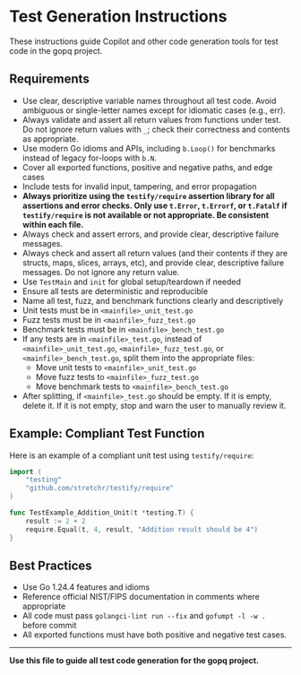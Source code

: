 # Test Generation Instructions

These instructions guide Copilot and other code generation tools for test code in the gopq project.

## Requirements
- Use clear, descriptive variable names throughout all test code. Avoid ambiguous or single-letter names except for idiomatic cases (e.g., err).
- Always validate and assert all return values from functions under test. Do not ignore return values with `_`; check their correctness and contents as appropriate.
- Use modern Go idioms and APIs, including `b.Loop()` for benchmarks instead of legacy for-loops with `b.N`.
- Cover all exported functions, positive and negative paths, and edge cases
- Include tests for invalid input, tampering, and error propagation
- **Always prioritize using the `testify/require` assertion library for all assertions and error checks. Only use `t.Error`, `t.Errorf`, or `t.Fatalf` if `testify/require` is not available or not appropriate. Be consistent within each file.**
- Always check and assert errors, and provide clear, descriptive failure messages.
- Always check and assert all return values (and their contents if they are structs, maps, slices, arrays, etc), and provide clear, descriptive failure messages. Do not ignore any return value.
- Use `TestMain` and `init` for global setup/teardown if needed
- Ensure all tests are deterministic and reproducible
- Name all test, fuzz, and benchmark functions clearly and descriptively
- Unit tests must be in `<mainfile>_unit_test.go`
- Fuzz tests must be in `<mainfile>_fuzz_test.go`
- Benchmark tests must be in `<mainfile>_bench_test.go`
- If any tests are in `<mainfile>_test.go`, instead of `<mainfile>_unit_test.go`, `<mainfile>_fuzz_test.go`, or `<mainfile>_bench_test.go`, split them into the appropriate files:
  - Move unit tests to `<mainfile>_unit_test.go`
  - Move fuzz tests to `<mainfile>_fuzz_test.go`
  - Move benchmark tests to `<mainfile>_bench_test.go`
- After splitting, if `<mainfile>_test.go` should be empty. If it is empty, delete it. If it is not empty, stop and warn the user to manually review it.

## Example: Compliant Test Function

Here is an example of a compliant unit test using `testify/require`:

```go
import (
    "testing"
    "github.com/stretchr/testify/require"
)

func TestExample_Addition_Unit(t *testing.T) {
    result := 2 + 2
    require.Equal(t, 4, result, "Addition result should be 4")
}
```

## Best Practices
- Use Go 1.24.4 features and idioms
- Reference official NIST/FIPS documentation in comments where appropriate
- All code must pass `golangci-lint run --fix` and `gofumpt -l -w .` before commit
- All exported functions must have both positive and negative test cases.

---

**Use this file to guide all test code generation for the gopq project.**
